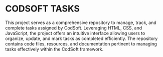 # CODSOFT TASKS
This project serves as a comprehensive repository to manage, track, and complete tasks assigned by CodSoft. Leveraging HTML, CSS, and JavaScript, the project offers an intuitive interface allowing users to organize, update, and mark tasks as completed efficiently. The repository contains code files, resources, and documentation pertinent to managing tasks effectively within the CodSoft framework.

